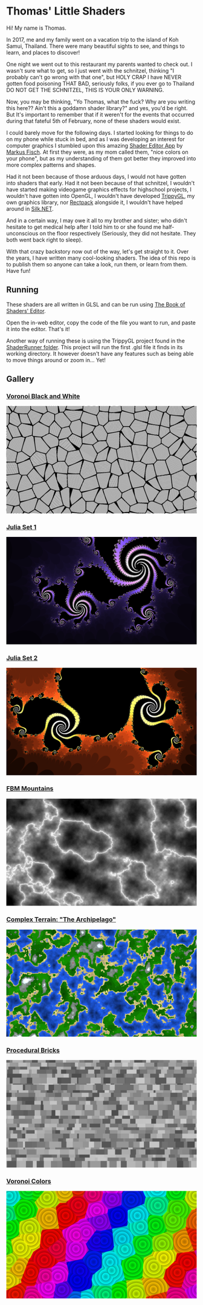 # Thomas' Little Shaders
Hi! My name is Thomas.

In 2017, me and my family went on a vacation trip to the island of Koh Samui, Thailand. There were many beautiful sights to see, and things to learn, and places to discover!

One night we went out to this restaurant my parents wanted to check out. I wasn't sure what to get, so I just went with the schnitzel, thinking "I probably can't go wrong with that one", but HOLY CRAP I have NEVER gotten food poisoning THAT BAD, seriously folks, if you ever go to Thailand DO NOT GET THE SCHNITZEL, THIS IS YOUR ONLY WARNING.

Now, you may be thinking, "Yo Thomas, what the fuck? Why are you writing this here?? Ain't this a goddamn shader library?" and yes, you'd be right. But It's important to remember that if it weren't for the events that occurred during that fateful 5th of February, none of these shaders would exist.

I could barely move for the following days. I started looking for things to do on my phone while stuck in bed, and as I was developing an interest for computer graphics I stumbled upon this amazing [Shader Editor App](https://play.google.com/store/apps/details?id=de.markusfisch.android.shadereditor) by [Markus Fisch](https://markusfisch.de/). At first they were, as my mom called them, "nice colors on your phone", but as my understanding of them got better they improved into more complex patterns and shapes.

Had it not been because of those arduous days, I would not have gotten into shaders that early. Had it not been because of that schnitzel, I wouldn't have started making videogame graphics effects for highschool projects, I wouldn't have gotten into OpenGL, I wouldn't have developed [TrippyGL](https://github.com/SilkCommunity/TrippyGL), my own graphics library, nor [Rectpack](https://github.com/ThomasMiz/RectpackSharp) alongside it, I wouldn't have helped around in [Silk.NET](https://github.com/dotnet/Silk.NET).

And in a certain way, I may owe it all to my brother and sister; who didn't hesitate to get medical help after I told him to or she found me half-unconscious on the floor respectively (Seriously, they did not hesitate. They both went back right to sleep).

With that crazy backstory now out of the way, let's get straight to it. Over the years, I have written many cool-looking shaders. The idea of this repo is to publish them so anyone can take a look, run them, or learn from them. Have fun!

## Running
These shaders are all written in GLSL and can be run using [The Book of Shaders' Editor](https://thebookofshaders.com/edit.php).

Open the in-web editor, copy the code of the file you want to run, and paste it into the editor. That's it!

Another way of running these is using the TrippyGL project found in the [ShaderRunner folder](ShaderRunner). This project will run the first .glsl file it finds in its working directory. It however doesn't have any features such as being able to move things around or zoom in... Yet!

## Gallery
### [Voronoi Black and White](artistic/voronoiBlackWhite.glsl)
![](gallery/voronoiBlackWhite.png)

### [Julia Set 1](fractals/juliaSet1.glsl)
![](gallery/juliaSet1.png)

### [Julia Set 2](fractals/juliaSet2.glsl)
![](gallery/juliaSet2.png)

### [FBM Mountains](complexNoise/fbmMountains.glsl)
![](gallery/fbmMountains.png)

### [Complex Terrain: "The Archipelago"](procTerrain/complexProcTerrain.glsl)
![](gallery/complexProcTerrain.png)

### [Procedural Bricks](misc/procBricks.glsl)
![](gallery/procBricks.png)

### [Voronoi Colors](misc/voronoiColors.glsl)
![](gallery/voronoiColors.png)